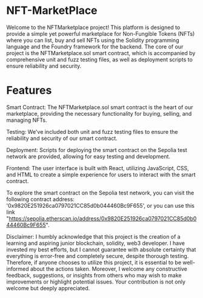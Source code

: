 # NFT-MarketPlace

Welcome to the NFTMarketplace project! This platform is designed to provide a simple yet powerful marketplace for Non-Fungible Tokens (NFTs) where you can list, buy and sell NFTs using the Solidity programming language and the Foundry framework for the backend. The core of our project is the NFTMarketplace.sol smart contract, which is accompanied by comprehensive unit and fuzz testing files, as well as deployment scripts to ensure reliability and security.

# Features

Smart Contract: The NFTMarketplace.sol smart contract is the heart of our marketplace, providing the necessary functionality for buying, selling, and managing NFTs.

Testing: We've included both unit and fuzz testing files to ensure the reliability and security of our smart contract.

Deployment: Scripts for deploying the smart contract on the Sepolia test network are provided, allowing for easy testing and development.

Frontend: The user interface is built with React, utilizing JavaScript, CSS, and HTML to create a simple experience for users to interact with the smart contract.

To explore the smart contract on the Sepolia test network, you can visit the following contract address: '0x9820E251926ca0797021CC85d0b044460Bc9F655', or you can use this link "https://sepolia.etherscan.io/address/0x9820E251926ca0797021CC85d0b044460Bc9F655".

Disclaimer: I humbly acknowledge that this project is the creation of a learning and aspiring junior blockchain, solidity, web3 developer. I have invested my best efforts, but I cannot guarantee with absolute certainty that everything is error-free and completely secure, despite thorough testing. Therefore, if anyone chooses to utilize this project, it is essential to be well-informed about the actions taken. Moreover, I welcome any constructive feedback, suggestions, or insights from others who may wish to make improvements or highlight potential issues. Your contribution is not only welcome but deeply appreciated.
